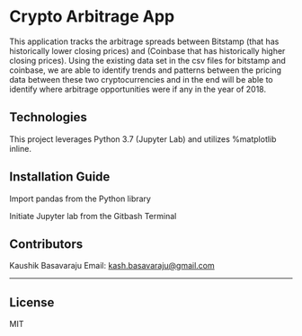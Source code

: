 # Crypto Arbitrage App

This application tracks the arbitrage spreads between Bitstamp (that has historically lower closing prices) and (Coinbase that has historically higher closing prices).
Using the existing data set in the csv files for bitstamp and coinbase, we are able to identify trends and patterns between the pricing data between these two cryptocurrencies and in the end will be able to identify where arbitrage opportunities were if any in the year of 2018.

## Technologies

This project leverages Python 3.7 (Jupyter Lab) and utilizes %matplotlib inline.

## Installation Guide

Import pandas from the Python library

Initiate Jupyter lab from the Gitbash Terminal

## Contributors

Kaushik Basavaraju
Email: kash.basavaraju@gmail.com

---

## License

MIT


